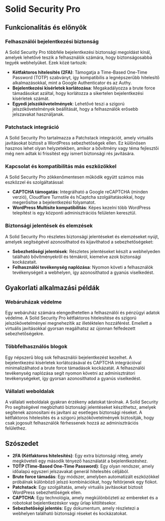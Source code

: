 # Solid Security Pro

## Funkcionalitás és előnyök

### Felhasználói bejelentkezési biztonság

A Solid Security Pro többféle bejelentkezési biztonsági megoldást kínál, amelyek lehetővé teszik a felhasználók számára, hogy biztonságosabbá tegyék webhelyüket. Ezek közé tartozik:

- **Kétfaktoros hitelesítés (2FA)**: Támogatja a Time-Based One-Time Password (TOTP) szabványt, így kompatibilis a legnépszerűbb hitelesítő alkalmazásokkal, mint a Google Authenticator és az Authy.
- **Bejelentkezési kísérletek korlátozása**: Megakadályozza a brute force támadásokat azáltal, hogy korlátozza a sikertelen bejelentkezési kísérletek számát.
- **Egyedi jelszókövetelmények**: Lehetővé teszi a szigorú jelszókövetelmények beállítását, hogy a felhasználók erősebb jelszavakat használjanak.

### Patchstack integráció

A Solid Security Pro tartalmazza a Patchstack integrációt, amely virtuális javításokat biztosít a WordPress sebezhetőségek ellen. Ez különösen hasznos lehet olyan helyzetekben, amikor a bővítmény vagy téma fejlesztői még nem adtak ki frissítést egy ismert biztonsági rés javítására.

### Kapcsolat és kompatibilitás más eszközökkel

A Solid Security Pro zökkenőmentesen működik együtt számos más eszközzel és szolgáltatással:

- **CAPTCHA támogatás**: Integrálható a Google reCAPTCHA (minden verzió), Cloudflare Turnstile és hCaptcha szolgáltatásokkal, hogy megerősítse a bejelentkezési folyamatot.
- **WordPress Multisite kompatibilitás**: Képes kezelni több WordPress telepítést is egy központi adminisztrációs felületen keresztül.

### Biztonsági jelentések és elemzések

A Solid Security Pro részletes biztonsági jelentéseket és elemzéseket nyújt, amelyek segítségével azonosíthatod és kijavíthatod a sebezhetőségeket:

- **Sebezhetőségi jelentések**: Részletes jelentéseket készít a webhelyeden található bővítményekről és témákról, kiemelve azok biztonsági kockázatait.
- **Felhasználói tevékenység naplózása**: Nyomon követi a felhasználók tevékenységeit a webhelyen, így azonosíthatod a gyanús viselkedést.

## Gyakorlati alkalmazási példák

### Webáruházak védelme

Egy webáruház számára elengedhetetlen a felhasználói és pénzügyi adatok védelme. A Solid Security Pro kétfaktoros hitelesítése és szigorú jelszókövetelményei megnehezítik az illetéktelen hozzáférést. Emellett a virtuális javításokkal gyorsan reagálhatsz az újonnan felfedezett sebezhetőségekre.

### Többfelhasználós blogok

Egy népszerű blog sok felhasználói bejelentkezést kezelhet. A bejelentkezési kísérletek korlátozásával és CAPTCHA integrációval minimalizálhatod a brute force támadások kockázatát. A felhasználói tevékenység naplózása segít nyomon követni az adminisztrátori tevékenységeket, így gyorsan azonosíthatod a gyanús viselkedést.

### Vállalati weboldalak

A vállalati weboldalak gyakran érzékeny adatokat tárolnak. A Solid Security Pro segítségével megbízható biztonsági jelentéseket készíthetsz, amelyek segítenek azonosítani és javítani az esetleges biztonsági réseket. A kétfaktoros hitelesítés és a szigorú jelszókövetelmények biztosítják, hogy csak jogosult felhasználók férhessenek hozzá az adminisztrációs felülethez.

## Szószedet

- **2FA (Kétfaktoros hitelesítés)**: Egy extra biztonsági réteg, amely megköveteli egy második tényező használatát a bejelentkezéshez.
- **TOTP (Time-Based One-Time Password)**: Egy olyan rendszer, amely időalapú egyszeri jelszavakat generál hitelesítés céljából.
- **Brute force támadás**: Egy módszer, amelyben automatizált eszközökkel próbálnak különböző jelszó kombinációkat, hogy feltörjenek egy fiókot.
- **Patchstack**: Egy szolgáltatás, amely virtuális javításokat biztosít WordPress sebezhetőségek ellen.
- **CAPTCHA**: Egy technológia, amely megkülönbözteti az embereket és a robotokat bejelentkezéskor vagy űrlap kitöltésekor.
- **Sebezhetőségi jelentés**: Egy dokumentum, amely részletezi a webhelyen található biztonsági réseket és kockázatokat.